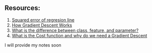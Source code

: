 ## Resources:
1. [Squared error of regresion line](https://www.youtube.com/watch?v=6OvhLPS7rj4)
2. [How Gradient Descent Works](https://www.youtube.com/watch?v=6OvhLPS7rj4)
3. [What is the difference between class, feature, and parameter?](https://stackoverflow.com/questions/35819869/difference-between-parameters-features-and-class-in-machine-learning#:~:text=Features%3A%20The%20characteristics%20that%20define,to%20build%20an%20accurate%20model.&text=Similarly%2C%20for%20a%20regression%20problem,features%20when%20they%20are%20combined)
4. [What is the Cost function and why do we need a Gradient Descent](https://towardsdatascience.com/machine-learning-fundamentals-via-linear-regression-41a5d11f5220)

I will provide my notes soon

